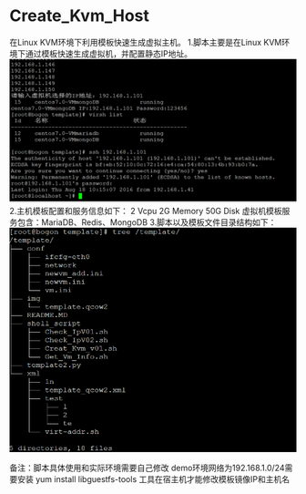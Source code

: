 # Create_Kvm_Host
在Linux KVM环境下利用模板快速生成虚拟主机。
1.脚本主要是在Linux KVM环境下通过模板快速生成虚拟机，并配置静态IP地址。
![image](https://github.com/Eddie-he/Create_Kvm_Host/blob/master/images/%E7%94%9F%E6%88%90%E8%99%9A%E6%8B%9F%E6%9C%BA.png)
2.主机模板配置和服务信息如下：
  2 Vcpu 2G Memory 50G Disk
  虚拟机模板服务包含：MariaDB、Redis、MongoDB 
3.脚本以及模板文件目录结构如下：
![image](https://github.com/Eddie-he/Create_Kvm_Host/blob/master/images/%E7%9B%AE%E5%BD%95%E7%BB%93%E6%9E%84.png)

备注：脚本具体使用和实际环境需要自己修改
demo环境网络为192.168.1.0/24需要安装 yum install libguestfs-tools 工具在宿主机才能修改模板镜像IP和主机名
